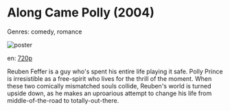 # Along Came Polly (2004)

Genres: comedy, romance

![poster](http://image.tmdb.org/t/p/w500/nIY4kvJTTnxoBR0wycrXng5MOYs.jpg)

en:
  [720p](magnet:?xt=urn:btih:5B2B8B5ECF847FC65EA7D62E2EA1630C969C583A&tr=udp://glotorrents.pw:6969/announce&tr=udp://tracker.opentrackr.org:1337/announce&tr=udp://torrent.gresille.org:80/announce&tr=udp://tracker.openbittorrent.com:80&tr=udp://tracker.coppersurfer.tk:6969&tr=udp://tracker.leechers-paradise.org:6969&tr=udp://p4p.arenabg.ch:1337&tr=udp://tracker.internetwarriors.net:1337)
  


Reuben Feffer is a guy who's spent his entire life playing it safe. Polly Prince is irresistible as a free-spirit who lives for the thrill of the moment. When these two comically mismatched souls collide, Reuben's world is turned upside down, as he makes an uproarious attempt to change his life from middle-of-the-road to totally-out-there.